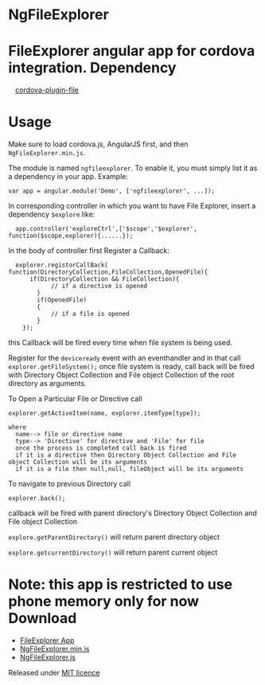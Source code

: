 # NgFileExplorer
  FileExplorer angular app for cordova integration.
Dependency
==========
&emsp;<a href="http://github.com/apache/cordova-plugin-file">cordova-plugin-file</a>

Usage
=======
Make sure to load cordova.js, AngularJS first, and then `NgFileExplorer.min.js`.

  The module is named `ngfileexplorer`. To enable it, you must simply list it as a dependency in your app. Example:

    var app = angular.module('Demo', ['ngfileexplorer', ...]);
	

  In corresponding controller in which you want to have File Explorer, insert a dependency `$explore` like:
  
  
	  app.controller('exploreCtrl',['$scope','$explorer', function($scope,explorer){......});
	
	
  In the body of controller first Register a Callback:
  
	  explorer.registorCallBack( function(DirectoryCollection,FileCollection,OpenedFile){ 
		  if(DirectoryCollection && FileCollection){
				// if a directive is opened
			}
			if(OpenedFile)
			{
				// if a file is opened
			}
		});
		
this Callback will be fired every time when file system is being used.

  Register for the `deviceready` event with an eventhandler and in that call
	`	explorer.getFileSystem();`
   once file system is ready, call back will be fired with Directory Object Collection and File object Collection of the root directory as arguments.
   
   To Open a Particular File or Directive call
   
	explorer.getActiveItem(name, explorer.itemType[type]);
	
	where
	  name--> file or directive name 
	  type--> 'Directive' for directive and 'File' for file
	  once the process is completed call back is fired 
	  if it is a directive then Directory Object Collection and File object Collection will be its arguments
	  if it is a file then null,null, fileObject will be its arguments
  
  
  To navigate to previous Directory	call
	
	explorer.back();
	
callback will be fired with parent directory's Directory Object Collection and File object Collection
	
  `explore.getParentDirectory()` will return parent directory object
  
  `explore.getcurrentDirectory()` will return parent current object

  Note: this app is restricted to use phone memory only for now
Download
========
<ul>
<li> <a href="https://github.com/hrhrprasath/NgFileExplorer/blob/master/dist/FileExplorer.apk?raw=true">FileExplorer App </a></li>
<li> <a href="https://github.com/hrhrprasath/NgFileExplorer/blob/master/dist/NgFileExplorer.js?raw=true">NgFileExplorer.min.js</a></li>
<li> <a href="https://github.com/hrhrprasath/NgFileExplorer/blob/master/dist/NgFileExplorer.min.js?raw=true">NgFileExplorer.js</a></li>
</ul>

Released under <a href="http://github.com/hrhrprasath/NgFileExplorer/blob/master/LICENSE">MIT licence</a> 
